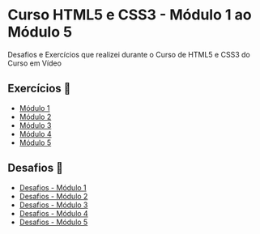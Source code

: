 # Curso HTML5 e CSS3 - Módulo 1 ao Módulo 5
Desafios e Exercícios que realizei durante o Curso de HTML5 e CSS3 do Curso em Vídeo

## Exercícios 📝

* [Módulo 1](https://emillymoitinho.github.io/html-css/exercicios)  
* [Módulo 2](https://emillymoitinho.github.io/html-css/exercicios)
* [Módulo 3](https://emillymoitinho.github.io/html-css/exercicios) 
* [Módulo 4](https://emillymoitinho.github.io/html-css/exercicios)
* [Módulo 5](https://emillymoitinho.github.io/html-css/exercicios)

## Desafios 🎯
* [Desafios - Módulo 1]()
* [Desafios - Módulo 2]()
* [Desafios - Módulo 3]()
* [Desafios - Módulo 4]()
* [Desafios - Módulo 5]()
 
